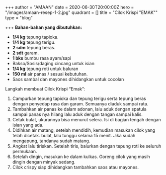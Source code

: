 +++
author = "AMAAN"
date = 2020-06-30T20:00:00Z
hero = "/images/amaan-resep-1-2.jpg"
quadrant = []
title = "Cilok Krispi \"EMAK\""
type = "blog"

+++
**Bahan-bahan yang dibutuhkan:**

* **1/4 kg** tepung tapioka.
* **1/4 kg** tepung terigu.
* **2 sdm** tepung beras.
* **2 sdt** garam.
* **1 bks** bumbu rasa ayam/sapi
* Bakso/Sosis/daging cincang untuk isian
* **1/4 kg** tepung roti untuk baluran
* **150 ml** air panas / sesuai kebutuhan.
* Saos sambal dan mayones dihidangkan untuk cocolan

Langkah membuat Cilok Krispi “Emak”:

1. Campurkan tepung tapioka dan tepung terigu serta tepung beras dengan penyedap rasa dan garam. Semuanya diaduk sampai rata.
2. Tambahkan air panas ke dalam adonan, lalu aduk dengan spatula sampai panas nya hilang lalu aduk dengan tangan sampai kalis.
3. Cetak bulat, ukurannya bisa menurut selera. Isi di bagian tengah dengan isian yang ada.
4. Didihkan air matang, setelah mendidih, kemudian masukan cilok yang telah dicetak. bulat, lalu tunggu selama 15 menit. Jika sudah mengapung, tandanya sudah matang.
5. Angkat lalu tiriskan. Setelah tiris, balurkan dengan tepung roti ke seluruh permukaan.
6. Setelah dingin, masukan ke dalam kulkas. Goreng cilok yang masih dingin dengan minyak sedang.
7. Cilok crispy siap dihidangkan tambahkan saos atau mayones.
